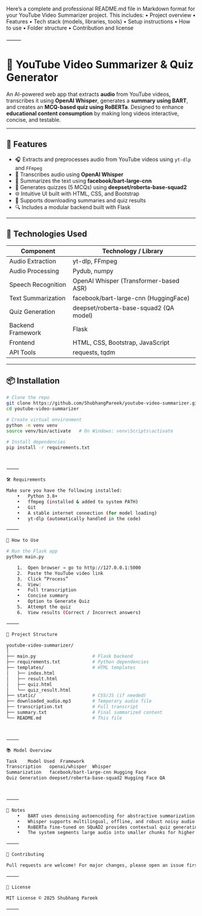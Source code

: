 Here’s a complete and professional README.md file in Markdown format for your YouTube Video Summarizer project. This includes:
	•	Project overview
	•	Features
	•	Tech stack (models, libraries, tools)
	•	Setup instructions
	•	How to use
	•	Folder structure
	•	Contribution and license

⸻



# 🎥 YouTube Video Summarizer & Quiz Generator

An AI-powered web app that extracts **audio** from YouTube videos, transcribes it using **OpenAI Whisper**, generates a **summary using BART**, and creates an **MCQ-based quiz using RoBERTa**. Designed to enhance **educational content consumption** by making long videos interactive, concise, and testable.

---

## 🚀 Features

- 🎧 Extracts and preprocesses audio from YouTube videos using `yt-dlp` and `FFmpeg`
- 🧠 Transcribes audio using **OpenAI Whisper**
- 📝 Summarizes the text using **facebook/bart-large-cnn**
- 🧪 Generates quizzes (5 MCQs) using **deepset/roberta-base-squad2**
- 🌐 Intuitive UI built with HTML, CSS, and Bootstrap
- 📄 Supports downloading summaries and quiz results
- 🔍 Includes a modular backend built with Flask

---

## 🧰 Technologies Used

| Component            | Technology / Library                        |
|---------------------|---------------------------------------------|
| Audio Extraction     | yt-dlp, FFmpeg                              |
| Audio Processing     | Pydub, numpy                                |
| Speech Recognition   | OpenAI Whisper (Transformer-based ASR)     |
| Text Summarization   | facebook/bart-large-cnn (HuggingFace)      |
| Quiz Generation      | deepset/roberta-base-squad2 (QA model)     |
| Backend Framework    | Flask                                       |
| Frontend             | HTML, CSS, Bootstrap, JavaScript           |
| API Tools            | requests, tqdm                              |

---

## 📦 Installation

```bash
# Clone the repo
git clone https://github.com/ShubhangPareek/youtube-video-summarizer.git
cd youtube-video-summarizer

# Create virtual environment
python -m venv venv
source venv/bin/activate   # On Windows: venv\Scripts\activate

# Install dependencies
pip install -r requirements.txt



⸻

🛠 Requirements

Make sure you have the following installed:
	•	Python 3.8+
	•	ffmpeg (installed & added to system PATH)
	•	Git
	•	A stable internet connection (for model loading)
	•	yt-dlp (automatically handled in the code)

⸻

🧪 How to Use

# Run the Flask app
python main.py

	1.	Open browser → go to http://127.0.0.1:5000
	2.	Paste the YouTube video link
	3.	Click “Process”
	4.	View:
	•	Full transcription
	•	Concise summary
	•	Option to Generate Quiz
	5.	Attempt the quiz
	6.	View results (Correct / Incorrect answers)

⸻

📁 Project Structure

youtube-video-summarizer/
│
├── main.py                     # Flask backend
├── requirements.txt            # Python dependencies
├── templates/                  # HTML templates
│   ├── index.html
│   ├── result.html
│   ├── quiz.html
│   └── quiz_result.html
├── static/                     # CSS/JS (if needed)
├── downloaded_audio.mp3        # Temporary audio file
├── transcription.txt           # Full transcript
├── summary.txt                 # Final summarized content
└── README.md                   # This file



⸻

📚 Model Overview

Task	Model Used	Framework
Transcription	openai/whisper	Whisper
Summarization	facebook/bart-large-cnn	Hugging Face
Quiz Generation	deepset/roberta-base-squad2	Hugging Face QA



⸻

📌 Notes
	•	BART uses denoising autoencoding for abstractive summarization.
	•	Whisper supports multilingual, offline, and robust noisy audio processing.
	•	RoBERTa fine-tuned on SQuAD2 provides contextual quiz generation.
	•	The system segments large audio into smaller chunks for higher accuracy and faster processing.

⸻

🤝 Contributing

Pull requests are welcome! For major changes, please open an issue first to discuss what you’d like to change.

⸻

📜 License

MIT License © 2025 Shubhang Pareek

⸻
